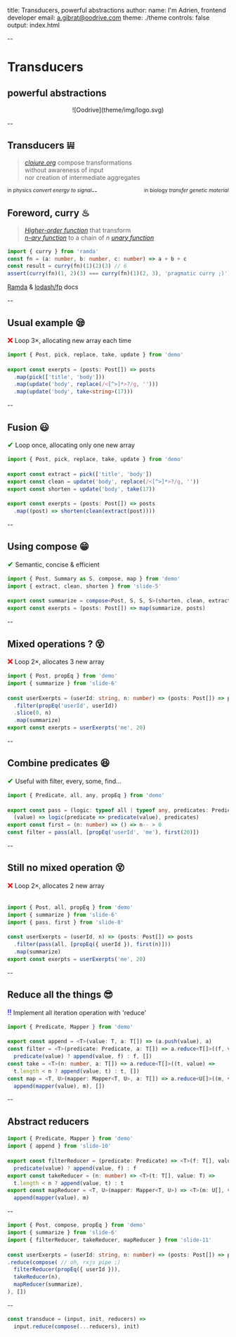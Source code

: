 title: Transducers, powerful abstractions
author:
  name: I'm Adrien, frontend developer
  email: a.gibrat@oodrive.com
theme: ./theme
controls: false
output: index.html

--

# Transducers

## powerful abstractions

<center>![Oodrive](theme/img/logo.svg)</center>

--

## Transducers 𝍏

> <cite>[clojure.org](https://clojure.org/reference/transducers)</cite>
compose transformations <br>without awareness of input <br>nor creation of intermediate aggregates

<small style="float:left">in physics *convert energy to signal*</small>

<small style="float:right">in biology *transfer genetic material*</small>

--

## Foreword, curry ♨

> <dfn title="Function that takes one or more functions as arguments / returns a function">[Higher-order function](https://www.youtube.com/watch?v=BMUiFMZr7vk)</dfn> that transform <br><dfn title="Function with exactly n arguments">[n-ary function](https://xlinux.nist.gov/dads/HTML/naryfunc.html)</dfn> to a chain of *n* <dfn title="Function that takes one argument">[unary function](https://xlinux.nist.gov/dads/HTML/unaryfunc.html)</dfn>

```typescript
import { curry } from 'ramda'
const fn = (a: number, b: number, c: number) => a + b + c
const result = curry(fn)(1)(2)(3) // 6
assert(curry(fn)(1, 2)(3) === curry(fn)(1)(2, 3), 'pragmatic curry ;)')
```
[Ramda](https://ramdajs.com/docs) & [lodash/fp](https://gist.github.com/jfmengels/6b973b69c491375117dc) docs

--

## Usual example 😪

<big style="color: red">❌</big> Loop 3&times;, allocating new array each time

```typescript
import { Post, pick, replace, take, update } from 'demo'

export const exerpts = (posts: Post[]) => posts
  .map(pick(['title', 'body']))
  .map(update('body', replace(/<[^>]*>?/g, '')))
  .map(update('body', take<string>(17)))
```

--

## Fusion 😃

<big style="color: green">✔</big> Loop once, allocating only one new array

```typescript
import { Post, pick, replace, take, update } from 'demo'

export const extract = pick(['title', 'body'])
export const clean = update('body', replace(/<[^>]*>?/g, ''))
export const shorten = update('body', take(17))

export const exerpts = (posts: Post[]) => posts
  .map((post) => shorten(clean(extract(post))))
```

--

## Using compose 😁

<big style="color: green">✔</big> Semantic, concise & efficient

```typescript
import { Post, Summary as S, compose, map } from 'demo'
import { extract, clean, shorten } from 'slide-5'

export const summarize = compose<Post, S, S, S>(shorten, clean, extract)
export const exerpts = (posts: Post[]) => map(summarize, posts)
```

--

## Mixed operations ? 😵

<big style="color: red">❌</big> Loop 2&times;, allocates 3 new array

```typescript
import { Post, propEq } from 'demo'
import { summarize } from 'slide-6'

const userExerpts = (userId: string, n: number) => (posts: Post[]) => posts
  .filter(propEq('userId', userId))
  .slice(0, n)
  .map(summarize)
export const exerpts = userExerpts('me', 20)
```

--

## Combine predicates 😆

<big style="color: green">✔</big> Useful with filter, every, some, find...

```typescript
import { Predicate, all, any, propEq } from 'demo'

export const pass = (logic: typeof all | typeof any, predicates: Predicate[]) => 
  (value) => logic(predicate => predicate(value), predicates)
export const first = (n: number) => () => n-- > 0
const filter = pass(all, [propEq('userId', 'me'), first(20)])
```

--
## Still no mixed operation 😵

<big style="color: red">❌</big> Loop 2&times;, allocates 2 new array

```typescript

import { Post, all, propEq } from 'demo'
import { summarize } from 'slide-6'
import { pass, first } from 'slide-8'

const userExerpts = (userId, n) => (posts: Post[]) => posts
  .filter(pass(all, [propEq({ userId }), first(n)]))
  .map(summarize)
export const exerpts = userExerpts('me', 20)
```

--

## Reduce all the things 😎

<big style="color: blue">‼</big> Implement all iteration operation with 'reduce'

```typescript
import { Predicate, Mapper } from 'demo'

export const append = <T>(value: T, a: T[]) => (a.push(value), a)
const filter = <T>(predicate: Predicate, a: T[]) => a.reduce<T[]>((f, value) =>
  predicate(value) ? append(value, f) : f, [])
const take = <T>(n: number, a: T[]) => a.reduce<T[]>((t, value) =>
  t.length < n ? append(value, t) : t, [])
const map = <T, U>(mapper: Mapper<T, U>, a: T[]) => a.reduce<U[]>((m, value) =>
  append(mapper(value), m), [])
```

--

## Abstract reducers

```typescript
import { Predicate, Mapper } from 'demo'
import { append } from 'slide-10'

export const filterReducer = (predicate: Predicate) => <T>(f: T[], value: T) =>
  predicate(value) ? append(value, f) : f
export const takeReducer = (n: number) => <T>(t: T[], value: T) =>
  t.length < n ? append(value, t) : t
export const mapReducer = <T, U>(mapper: Mapper<T, U>) => <T>(m: U[], value: T) =>
  append(mapper(value), m)
```

--

```typescript
import { Post, compose, propEq } from 'demo'
import { summarize } from 'slide-6'
import { filterReducer, takeReducer, mapReducer } from 'slide-11'

const userExerpts = (userId: string, n: number) => (posts: Post[]) => posts
.reduce(compose( // oh, rxjs pipe ;)
  filterReducer(propEq({ userId })),
  takeReducer(n),
  mapReducer(summarize),
), [])
```

--

```typescript
const transduce = (input, init, reducers) =>
  input.reduce(compose(...reducers), init)
```

<script type="text/javascript" src="https://unpkg.com/monaco-editor-core@0.12.0/min/vs/loader.js"></script>
<script>
  require.config({ paths: {
    vs: 'https://unpkg.com/monaco-editor-core@0.12.0/min/vs',
    'vs/language/typescript': 'https://unpkg.com/monaco-typescript@3.1.0/release/min',
  }})
  // https://github.com/Microsoft/monaco-editor/blob/master/docs/integrate-amd-cross.md#option-1-use-a-data-worker-uri
  window.MonacoEnvironment = {
    getWorkerUrl(workerId, label) {
      return `data:text/javascript;charset=utf-8,${encodeURIComponent(`
        self.MonacoEnvironment = {
          baseUrl: 'https://unpkg.com/monaco-editor-core@0.12.0/min/',
          getWorkerUrl(moduleId, label) {
            if (label === 'typescript' || label === 'javascript')
              return 'https://unpkg.com/monaco-typescript@3.1.0/release/min/tsWorker.js'
          }
        }
        importScripts('https://unpkg.com/monaco-editor-core@0.12.0/min/vs/base/worker/workerMain.js')`
      )}`
    }
  }
  require([
    'vs/editor/editor.main',
    'theme/editor/editor'
  ], ({ editor, languages, Uri }, { iniEditor }) => {
    require([
      'vs/language/typescript/monaco.contribution',
    ], async () => {
      languages.typescript.typescriptDefaults.setDiagnosticsOptions({
        noSemanticValidation: true,
        noSyntaxValidation: false,
      })
      languages.typescript.typescriptDefaults.setCompilerOptions({
        target: languages.typescript.ScriptTarget.ES2018,
        allowNonTsExtensions: true,
        moduleResolution: languages.typescript.ModuleResolutionKind.NodeJs,
        module: languages.typescript.ModuleKind.CommonJS,
        noEmit: true,
        typeRoots: ['node_modules/@types'],
      })
      languages.typescript.typescriptDefaults.addExtraLib(
        await (await fetch('https://unpkg.com/@types/ramda@0.25.40/index.d.ts')).text(),
        'node_modules/@types/ramda/index.d.ts',
      )
      languages.typescript.typescriptDefaults.addExtraLib(
        await (await fetch('https://unpkg.com/@types/lodash@4.14.117/fp.d.ts')).text(),
        'node_modules/@types/lodash/fp.d.ts',
      )
      languages.typescript.typescriptDefaults.addExtraLib(`
export class Post {
    id: string
    userId: number
    date: Date
    title: string
    body: string
    categories: string[]
    comments: {
        userId: string
        comment: string
    }[]
}
export type Summary = Pick<Post, 'title'|'body'>

export interface Predicate {
    (a: any): boolean
}

export interface Mapper<T = any, U = T> {
    (a: T): U
}

export interface Reducer {
    (accumulator: any[], value: any): any[]
}

import { over, lensProp } from 'ramda'
export const update = <U = any, V = U>(prop: string, fn: Mapper<U, V>) => over(lensProp(prop), fn)

export { all, any, compose, curry, map, pick, replace, take, whereEq } from 'ramda'

declare const assert = console.assert
`,
        'node_modules/demo/index.d.ts',
      )
      const nodes = document.querySelectorAll('.slide pre')
      nodes.forEach((node, index) => {
          const { width, height } = node.getBoundingClientRect()
          node.style.width = `${width}px`
          node.style.height = `${height}px`
          const code = node.textContent
          node.innerHTML = ''
          const slide = node.closest('.slide').id
          const model = editor.createModel(code, 'typescript', `node_modules/${slide}/index.ts`)
          console.log(slide, node, width, height, model, code)
          node.editor = editor.create(node, {
            model,
            language: 'typescript',
            minimap: { enabled: false },
            theme: 'vs-dark',
            renderLineHighlight: 'none',
            lineNumbersMinChars: 2,
            fontSize: 25,
            contextmenu: false,
            fontFamily: 'Inconsolata, monospace',
            wordWrap: 'on',
            scrollbar: { verticalScrollbarSize: 0 }
          })
      })
      // https://github.com/Microsoft/monaco-editor/issues/884#issuecomment-391706345
      languages.typescript.getTypeScriptWorker()
        .then(() => iniEditor({ editor, languages }) )
      return nodes
    })
  })
</script>
